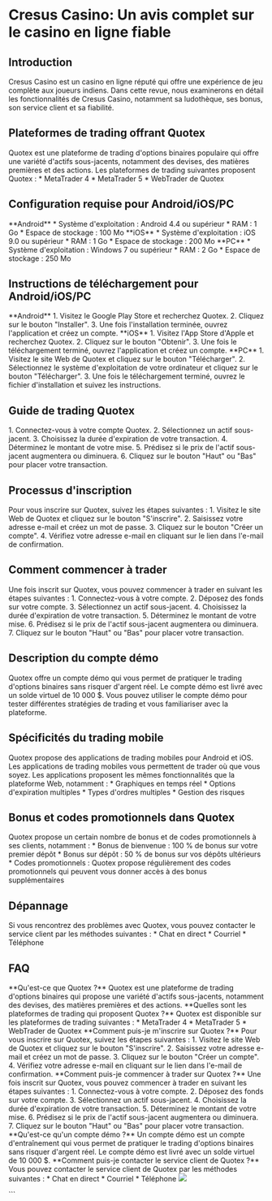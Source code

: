 # Cresus Casino: Un avis complet sur le casino en ligne fiable

## Introduction

Cresus Casino est un casino en ligne réputé qui offre une expérience de
jeu complète aux joueurs indiens. Dans cette revue, nous examinerons en
détail les fonctionnalités de Cresus Casino, notamment sa ludothèque,
ses bonus, son service client et sa fiabilité.

## Plateformes de trading offrant Quotex

Quotex est une plateforme de trading d\'options binaires populaire qui
offre une variété d\'actifs sous-jacents, notamment des devises, des
matières premières et des actions. Les plateformes de trading suivantes
proposent Quotex : \* MetaTrader 4 \* MetaTrader 5 \* WebTrader de
Quotex

## Configuration requise pour Android/iOS/PC

\*\*Android\*\* \* Système d\'exploitation : Android 4.4 ou supérieur \*
RAM : 1 Go \* Espace de stockage : 100 Mo \*\*iOS\*\* \* Système
d\'exploitation : iOS 9.0 ou supérieur \* RAM : 1 Go \* Espace de
stockage : 200 Mo \*\*PC\*\* \* Système d\'exploitation : Windows 7 ou
supérieur \* RAM : 2 Go \* Espace de stockage : 250 Mo

## Instructions de téléchargement pour Android/iOS/PC

\*\*Android\*\* 1. Visitez le Google Play Store et recherchez Quotex. 2.
Cliquez sur le bouton "Installer". 3. Une fois l\'installation
terminée, ouvrez l\'application et créez un compte. \*\*iOS\*\* 1.
Visitez l\'App Store d\'Apple et recherchez Quotex. 2. Cliquez sur le
bouton "Obtenir". 3. Une fois le téléchargement terminé, ouvrez
l\'application et créez un compte. \*\*PC\*\* 1. Visitez le site Web de
Quotex et cliquez sur le bouton "Télécharger". 2. Sélectionnez le
système d\'exploitation de votre ordinateur et cliquez sur le bouton
"Télécharger". 3. Une fois le téléchargement terminé, ouvrez le
fichier d\'installation et suivez les instructions.

## Guide de trading Quotex

1\. Connectez-vous à votre compte Quotex. 2. Sélectionnez un actif
sous-jacent. 3. Choisissez la durée d\'expiration de votre transaction.
4. Déterminez le montant de votre mise. 5. Prédisez si le prix de
l\'actif sous-jacent augmentera ou diminuera. 6. Cliquez sur le bouton
"Haut" ou "Bas" pour placer votre transaction.

## Processus d\'inscription

Pour vous inscrire sur Quotex, suivez les étapes suivantes : 1. Visitez
le site Web de Quotex et cliquez sur le bouton "S\'inscrire". 2.
Saisissez votre adresse e-mail et créez un mot de passe. 3. Cliquez sur
le bouton "Créer un compte". 4. Vérifiez votre adresse e-mail en
cliquant sur le lien dans l\'e-mail de confirmation.

## Comment commencer à trader

Une fois inscrit sur Quotex, vous pouvez commencer à trader en suivant
les étapes suivantes : 1. Connectez-vous à votre compte. 2. Déposez des
fonds sur votre compte. 3. Sélectionnez un actif sous-jacent. 4.
Choisissez la durée d\'expiration de votre transaction. 5. Déterminez le
montant de votre mise. 6. Prédisez si le prix de l\'actif sous-jacent
augmentera ou diminuera. 7. Cliquez sur le bouton "Haut" ou
"Bas" pour placer votre transaction.

## Description du compte démo

Quotex offre un compte démo qui vous permet de pratiquer le trading
d\'options binaires sans risquer d\'argent réel. Le compte démo est
livré avec un solde virtuel de 10 000 \$. Vous pouvez utiliser le compte
démo pour tester différentes stratégies de trading et vous familiariser
avec la plateforme.

## Spécificités du trading mobile

Quotex propose des applications de trading mobiles pour Android et iOS.
Les applications de trading mobiles vous permettent de trader où que
vous soyez. Les applications proposent les mêmes fonctionnalités que la
plateforme Web, notamment : \* Graphiques en temps réel \* Options
d\'expiration multiples \* Types d\'ordres multiples \* Gestion des
risques

## Bonus et codes promotionnels dans Quotex

Quotex propose un certain nombre de bonus et de codes promotionnels à
ses clients, notamment : \* Bonus de bienvenue : 100 % de bonus sur
votre premier dépôt \* Bonus sur dépôt : 50 % de bonus sur vos dépôts
ultérieurs \* Codes promotionnels : Quotex propose régulièrement des
codes promotionnels qui peuvent vous donner accès à des bonus
supplémentaires

## Dépannage

Si vous rencontrez des problèmes avec Quotex, vous pouvez contacter le
service client par les méthodes suivantes : \* Chat en direct \*
Courriel \* Téléphone

## FAQ

\*\*Qu\'est-ce que Quotex ?\*\* Quotex est une plateforme de trading
d\'options binaires qui propose une variété d\'actifs sous-jacents,
notamment des devises, des matières premières et des actions.
\*\*Quelles sont les plateformes de trading qui proposent Quotex ?\*\*
Quotex est disponible sur les plateformes de trading suivantes : \*
MetaTrader 4 \* MetaTrader 5 \* WebTrader de Quotex \*\*Comment puis-je
m\'inscrire sur Quotex ?\*\* Pour vous inscrire sur Quotex, suivez les
étapes suivantes : 1. Visitez le site Web de Quotex et cliquez sur le
bouton "S\'inscrire". 2. Saisissez votre adresse e-mail et créez
un mot de passe. 3. Cliquez sur le bouton "Créer un compte". 4.
Vérifiez votre adresse e-mail en cliquant sur le lien dans l\'e-mail de
confirmation. \*\*Comment puis-je commencer à trader sur Quotex ?\*\*
Une fois inscrit sur Quotex, vous pouvez commencer à trader en suivant
les étapes suivantes : 1. Connectez-vous à votre compte. 2. Déposez des
fonds sur votre compte. 3. Sélectionnez un actif sous-jacent. 4.
Choisissez la durée d\'expiration de votre transaction. 5. Déterminez le
montant de votre mise. 6. Prédisez si le prix de l\'actif sous-jacent
augmentera ou diminuera. 7. Cliquez sur le bouton "Haut" ou
"Bas" pour placer votre transaction. \*\*Qu\'est-ce qu\'un compte
démo ?\*\* Un compte démo est un compte d\'entraînement qui vous permet
de pratiquer le trading d\'options binaires sans risquer d\'argent réel.
Le compte démo est livré avec un solde virtuel de 10 000 \$. \*\*Comment
puis-je contacter le service client de Quotex ?\*\* Vous pouvez
contacter le service client de Quotex par les méthodes suivantes : \*
Chat en direct \* Courriel \* Téléphone
[![](\%22https://i.imgur.com/JJwkDm3.png\%22)](\%22https://traff.sbs/frcas\%22)

\`\`\`


